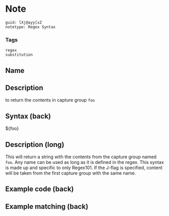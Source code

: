 # Note
```
guid: lXj@ayy[xZ
notetype: Regex Syntax
```

### Tags
```
regex
substitution
```

## Name


## Description
to return the contents in capture group `foo`

## Syntax (back)
<div>${foo}</div>

## Description (long)
This will return a string with the contents from the capture group named `foo`. Any name can be used as long as it is defined in the regex. This syntax is made up and specific to only Regex101. If the J-flag is specified, content will be taken from the first capture group with the same name.

## Example code (back)


## Example matching (back)


